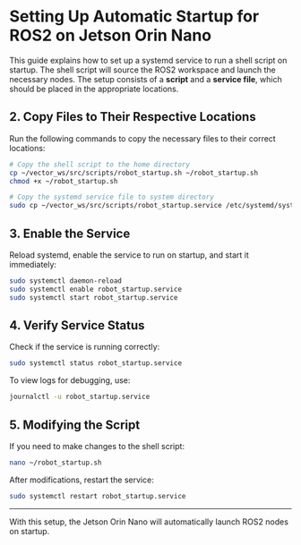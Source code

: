 # Setting Up Automatic Startup for ROS2 on Jetson Orin Nano

This guide explains how to set up a systemd service to run a shell script on startup. The shell script will source the ROS2 workspace and launch the necessary nodes. The setup consists of a **script** and a **service file**, which should be placed in the appropriate locations.

## 2. Copy Files to Their Respective Locations

Run the following commands to copy the necessary files to their correct locations:

```bash
# Copy the shell script to the home directory
cp ~/vector_ws/src/scripts/robot_startup.sh ~/robot_startup.sh
chmod +x ~/robot_startup.sh

# Copy the systemd service file to system directory
sudo cp ~/vector_ws/src/scripts/robot_startup.service /etc/systemd/system/robot_startup.service
```

## 3. Enable the Service

Reload systemd, enable the service to run on startup, and start it immediately:

```bash
sudo systemctl daemon-reload
sudo systemctl enable robot_startup.service
sudo systemctl start robot_startup.service
```

## 4. Verify Service Status

Check if the service is running correctly:

```bash
sudo systemctl status robot_startup.service
```

To view logs for debugging, use:

```bash
journalctl -u robot_startup.service
```

## 5. Modifying the Script

If you need to make changes to the shell script:

```bash
nano ~/robot_startup.sh
```

After modifications, restart the service:

```bash
sudo systemctl restart robot_startup.service
```

---

With this setup, the Jetson Orin Nano will automatically launch ROS2 nodes on startup.
